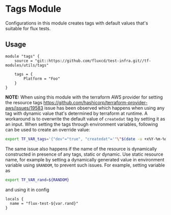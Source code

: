 # Tags Module

Configurations in this module creates tags with default values that's
suitable for flux tests.

## Usage

```hcl
module "tags" {
    source = "git::https://github.com/fluxcd/test-infra.git//tf-modules/utils/tags"

    tags = {
        Platform = "Foo"
    }
}
```

**NOTE:** When using this module with the terraform AWS provider for setting the
resource tags https://github.com/hashicorp/terraform-provider-aws/issues/19583
issue has been observed which happens when using any tag with dynamic value
that's determined by terraform at runtime. A workaround is to overwrite the
default value of `createdat` tag by setting it as an input. When setting the
tags through environment variables, following can be used to create an override
value:

```sh
export TF_VAR_tags='{"dev"="true", "createdat"='"\"$(date -u +x%Y-%m-%d_%Hh%Mm%Ss)\""'}'
```

The same issue also happens if the name of the resource is dynamically
constructed in presence of any tags, static or dynamic. Use static resource
name, for example by setting a dynamically generated value in environment variable using
`$RANDOM`, to prevent such issues.
For example, setting variable as
```sh
export TF_VAR_rand=${RANDOM}
```
and using it in config
```hcl
locals {
  name = "flux-test-${var.rand}"
}
```
